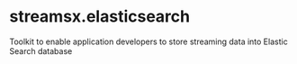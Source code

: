 # streamsx.elasticsearch
Toolkit to enable application developers to store streaming data into Elastic Search database
